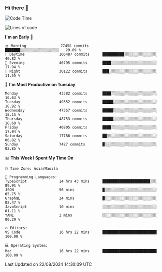 ### Hi there 👋

<!--START_SECTION:waka-->
![Code Time](http://img.shields.io/badge/Code%20Time-5%2C469%20hrs%2039%20mins-blue)

![Lines of code](https://img.shields.io/badge/From%20Hello%20World%20I%27ve%20Written-117.2%20million%20lines%20of%20code-blue)

**I'm an Early 🐤** 

```text
🌞 Morning                77458 commits       ███████░░░░░░░░░░░░░░░░░░   29.69 % 
🌆 Daytime                106487 commits      ██████████░░░░░░░░░░░░░░░   40.82 % 
🌃 Evening                46795 commits       ████░░░░░░░░░░░░░░░░░░░░░   17.94 % 
🌙 Night                  30122 commits       ███░░░░░░░░░░░░░░░░░░░░░░   11.55 % 
```
📅 **I'm Most Productive on Tuesday** 

```text
Monday                   43382 commits       ████░░░░░░░░░░░░░░░░░░░░░   16.63 % 
Tuesday                  49352 commits       █████░░░░░░░░░░░░░░░░░░░░   18.92 % 
Wednesday                47357 commits       █████░░░░░░░░░░░░░░░░░░░░   18.15 % 
Thursday                 48753 commits       █████░░░░░░░░░░░░░░░░░░░░   18.69 % 
Friday                   46805 commits       ████░░░░░░░░░░░░░░░░░░░░░   17.94 % 
Saturday                 17786 commits       ██░░░░░░░░░░░░░░░░░░░░░░░   06.82 % 
Sunday                   7427 commits        █░░░░░░░░░░░░░░░░░░░░░░░░   02.85 % 
```


📊 **This Week I Spent My Time On** 

```text
🕑︎ Time Zone: Asia/Manila

💬 Programming Languages: 
TypeScript               14 hrs 43 mins      ██████████████████████░░░   89.91 % 
JSON                     56 mins             █░░░░░░░░░░░░░░░░░░░░░░░░   05.75 % 
GraphQL                  24 mins             █░░░░░░░░░░░░░░░░░░░░░░░░   02.47 % 
JavaScript               10 mins             ░░░░░░░░░░░░░░░░░░░░░░░░░   01.11 % 
YAML                     2 mins              ░░░░░░░░░░░░░░░░░░░░░░░░░   00.29 % 

🔥 Editors: 
VS Code                  16 hrs 22 mins      █████████████████████████   100.00 % 

💻 Operating System: 
Mac                      16 hrs 22 mins      █████████████████████████   100.00 % 
```


 Last Updated on 22/08/2024 14:30:09 UTC
<!--END_SECTION:waka-->


<!--
**rad182/rad182** is a ✨ _special_ ✨ repository because its `README.md` (this file) appears on your GitHub profile.

Here are some ideas to get you started:

- 🔭 I’m currently working on ...
- 🌱 I’m currently learning ...
- 👯 I’m looking to collaborate on ...
- 🤔 I’m looking for help with ...
- 💬 Ask me about ...
- 📫 How to reach me: ...
- 😄 Pronouns: ...
- ⚡ Fun fact: ...
-->
